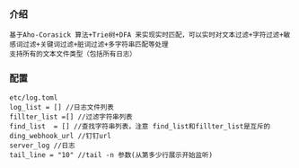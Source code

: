 ### 介绍
	基于Aho-Corasick 算法+Trie树+DFA 来实现实时匹配，可以实时对文本过滤+字符过滤+敏感词过滤+关键词过滤+脏词过滤+多字符串匹配等处理
	支持所有的文本文件类型（包括所有日志）
### 配置
	etc/log.toml
	log_list = [] //日志文件列表
	fillter_list =[] //过滤字符串列表
	find_list  = [] //查找字符串列表，注意 find_list和fillter_list是互斥的
	ding_webhook_url //钉钉url
	server_log //日志
	tail_line = "10" //tail -n 参数(从第多少行展示开始监听)
